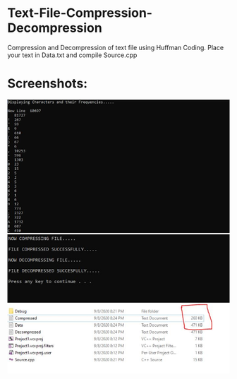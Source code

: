 # Text-File-Compression-Decompression

Compression and Decompression of text file using Huffman Coding. Place your text in Data.txt and compile Source.cpp

# Screenshots:

![](Screens/1.JPG)
![](Screens/2.JPG)
![](Screens/3.JPG)
